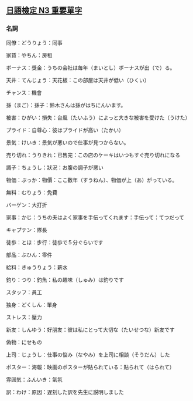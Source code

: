 ## [日語檢定 N3 重要單字](https://www.youtube.com/watch?v=DctB1m4idYs)

### 名詞

同僚：どうりょう：同事

家賃：やちん：房租

ボーナス：獎金：うちの会社は毎年（まいとし）ボーナスが出（で）る。

天井：てんじょう：天花板：この部屋は天井が低い（ひくい）

チャンス：機會

孫（まご）：孫子：鈴木さんは孫がはちにんいます。

被害：ひがい：損失：台風（たいふう）によっと大きな被害を受けた（うけた）

プライド：自尊心：彼はプライドが高い（たかい）

景気：けいき：景気が悪いので仕事が見つからない。

売り切れ：うりきれ：已售完：この店のケーキはいつもすぐ売り切れになる

調子：ちょうし：狀況：お腹の調子が悪い

物価：ぶっか：物價：ここ数年（すうねん）、物価が上（あ）がっている。

無料：むりょう：免費

バーゲン：大打折

家事：かじ：うちの夫はよく家事を手伝ってくれます：手伝って：てつだって

キャプテン：隊長

徒歩：とほ：步行：徒歩で５分ぐらいです

部品：ぶひん：零件

給料：きゅうりょう：薪水

釣り：つり：釣魚：私の趣味（しゅみ）は釣りです

スタッフ：員工

独身：どくしん：單身

ストレス：壓力

新友：しんゆう：好朋友：彼は私にとって大切な（たいせつな）新友です

偽物：にせもの

上司：じょうし：仕事の悩み（なやみ）を上司に相談（そうだん）した

ポスター：海報：映画のポスターが貼られている：貼られて（はられて）

雰囲気：ふんいき：氣氛

訳：わけ：原因：遅刻した訳を先生に説明しました


